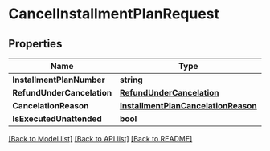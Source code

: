 # CancelInstallmentPlanRequest

## Properties

Name | Type | Description | Notes
------------ | ------------- | ------------- | -------------
**InstallmentPlanNumber** | **string** |  | [optional] 
**RefundUnderCancelation** | [**RefundUnderCancelation**](RefundUnderCancelation.md) |  | 
**CancelationReason** | [**InstallmentPlanCancelationReason**](InstallmentPlanCancelationReason.md) |  | 
**IsExecutedUnattended** | **bool** |  | 

[[Back to Model list]](../README.md#documentation-for-models) [[Back to API list]](../README.md#documentation-for-api-endpoints) [[Back to README]](../README.md)


